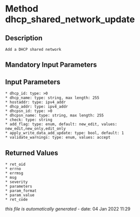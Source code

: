 # Method dhcp_shared_network_update

## Description
	Add a DHCP shared network

## Mandatory Input Parameters

## Input Parameters
	* dhcp_id: type: >0
	* dhcp_name: type: string, max length: 255
	* hostaddr: type: ipv4_addr
	* dhcp_addr: type: ipv4_addr
	* dhcpsn_id: type: >0
	* dhcpsn_name: type: string, max length: 255
	* check: type: string
	* add_flag: type: enum, default: new_edit, values: new_edit,new_only,edit_only
	* apply_write_data_add_update: type: bool, default: 1
	* validate_warnings: type: enum, values: accept

## Returned Values
	* ret_oid
	* errno
	* errmsg
	* msg
	* severity
	* parameters
	* param_format
	* param_value
	* ret_code


*this file is automatically generated* - date: 04 Jan 2022 11:29